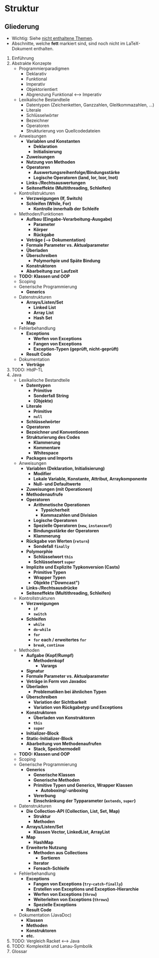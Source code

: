 # Struktur

## Gliederung

* Wichtig: Siehe [nicht enthaltene Themen](struktur-themen.md).
* Abschnitte, welche **fett** markiert sind, sind noch nicht im LaTeX-Dokument enthalten.

1. Einführung
2. Abstrakte Konzepte
    - Programmierparadigmen
        + Deklarativ
        + Funktional
        + Imperativ
        + Objektorientiert
        + Abgrenzung Funktional <--> Imperativ
    - Lexikalische Bestandteile
        + Datentypen (Zeichenketten, Ganzzahlen, Gleitkommazahlen, …)
        + Literale
        + Schlüsselwörter
        + Bezeichner
        + Operatoren
        + Strukturierung von Quellcodedateien
    - Anweisungen
        + **Variablen und Konstanten**
            * **Deklaration**
            * **Initialisierung**
        + **Zuweisungen**
        + **Nutzung von Methoden**
        + **Operatoren**
            * **Auswertungsreihenfolge/Bindungsstärke**
            * **Logische Operatoren (land, lor, lxor, lnot)**
        + **Links-/Rechtsauswertungen**
        + **Seiteneffekte (Multithreading, Schleifen)**
    - Kontrollstrukturen
        + **Verzweigungen (If, Switch)**
        + **Schleifen (While, For)**
            * **Kontrolle innerhalb der Schleife**
    - Methoden/Funktionen
        + **Aufbau (Eingabe-Verarbeitung-Ausgabe)**
            * **Parameter**
            * **Körper**
            * **Rückgabe**
        + **Veträge (--> Dokumentation)**
        + **Formale Parameter vs. Aktualparameter**
        + **Überladen**
        + **Überschreiben**
            * **Polymorhpie und Späte Bindung**
        + **Konstruktoren**
        + **Abarbeitung zur Laufzeit**
    - **TODO: Klassen und OOP**
    - Scoping
    - Generische Programmierung
        + **Generics**
    - Datenstrukturen
        + **Arrays/Listen/Set**
            * **Linked List**
            * **Array List**
            * **Hash Set**
        + **Map**
    - Fehlerbehandlung
        + **Exceptions**
            * **Werfen von Exceptions**
            * **Fangen von Exceptions**
            * **Exception-Typen (geprüft, nicht-geprüft)**
        + **Result Code**
    - Dokumentation
        + **Verträge**
3. TODO: HtdP-TL
4. Java
    - Lexikalische Bestandteile
        + **Datentypen**
            * **Primitive**
            * **Sonderfall String**
            * **(Objekte)**
        + **Literale**
            * **Primitive**
            * **`null`**
        + **Schlüsselwörter**
        + **Operatoren**
        + **Bezeichner und Konventionen**
        + **Strukturierung des Codes**
            * **Klammerung**
            * **Kommentare**
            * **Whitespace**
        + **Packages und Imports**
    - Anweisungen
        + **Variablen (Deklaration, Initialisierung)**
            * **Modifier**
            * **Lokale Variable, Konstante, Attribut, Arraykomponente**
            * **Null- und Defaultwerte**
        + **Zuweisungen (mit Operationen)**
        + **Methodenaufrufe**
        + **Operatoren**
            * **Arithmetische Operationen**
                - **Typsicherheit**
                - **Kommazahlen und Division**
            * **Logische Operatoren**
            * **Spezielle Operatoren (`new`, `instanceof`)**
            * **Bindungsstärke der Operatoren**
            * **Klammerung**
        + **Rückgabe von Werten (`return`)**
            * **Sondefall `finally`**
        + **Polymorphie**
            * **Schlüsselwort `this`**
            * **Schlüsselwort `super`**
        + **Implizite und Explizite Typkonversion (Casts)**
            * **Primitive Typen**
            * **Wrapper Typen**
            * **Objekte ("Downcast")**
        + **Links-/Rechtsausdrücke**
        + **Seiteneffekte (Multithreading, Schleifen)**
    - Kontrollstrukturen
        + **Verzweigungen**
            * **`if`**
            * **`switch`**
        + **Schleifen**
            * **`while`**
            * **`do`-`while`**
            * **`for`**
            * **`for` each / erweitertes `for`**
            * **`break`, `continue`**
    - Methoden
        + **Aufgabe (Kopf/Rumpf)**
            * **Methodenkopf**
                - **Varargs**
        + **Signatur**
        + **Formale Parameter vs. Aktualparameter**
        + **Veträge in Form von Javadoc**
        + **Überladen**
            * **Problematiken bei ähnlichen Typen**
        + **Überschreiben**
            * **Variation der Sichtbarkeit**
            * **Variation von Rückgabetyp und Exceptions**
        + **Konstruktoren**
            * **Überladen von Konstruktoren**
            * **`this`**
            * **`super`**
        + **Initializer-Block**
        + **Static-Initializer-Block**
        + **Abarbeitung von Methodenaufrufen**
            * **Stack, Speichermodell**
    - **TODO: Klassen und OOP**
    - Scoping
    - Generische Programmierung
        + **Generics**
            * **Generische Klassen**
            * **Generische Methoden**
            * **Primitive Typen und Generics, Wrapper Klassen**
                - **Autoboxing/-unboxing**
            * **Vererbung**
            * **Einschränkung der Typparameter (`extends`, `super`)**
    - Datenstrukturen
        + **Die Collection-API (Collection, List, Set, Map)**
            * **Struktur**
            * **Methoden**
        + **Arrays/Listen/Set**
            * **Klassen Vector, LinkedList, ArrayList**
        + **Map**
            * **HashMap**
        + **Erweiterte Nutzung**
            * **Methoden aus Collections**
                - **Sortieren**
            * **Iterator**
            * **Foreach-Schleife**
    - Fehlerbehandlung
        + **Exceptions**
            * **Fangen von Exceptions (`try`-`catch`-`finally`)**
            * **Erstellen von Exceptions und Exception-Hierarchie**
            * **Werfen von Exceptions (`throw`)**
            * **Weiterleiten von Exceptions (`throws`)**
            * **Spezielle Exceptions**
        + **Result Code**
    - Dokumentation (JavaDoc)
        + **Klassen**
        + **Methoden**
        + **Konstruktoren**
        + **etc.**
5. TODO: Vergleich Racket <--> Java
6. TODO: Komplexität und Lanau-Symbolik
7. Glossar
